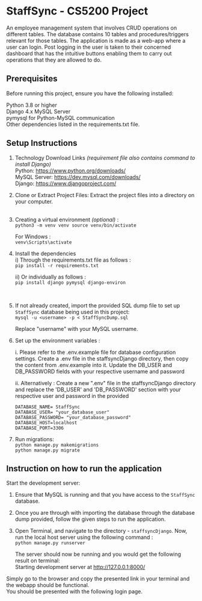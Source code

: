 # StaffSync - CS5200 Project

An employee management system that involves CRUD operations on different tables. The database 
contains 10 tables and procedures/triggers relevant for those tables. The application is made as a 
web-app where a user can login. Post logging in the user is taken to their concerned dashboard that
has the intuitive buttons enabling them to carry out operations that they are allowed to do.

## Prerequisites

Before running this project, ensure you have the following installed:

Python 3.8 or higher
<br>Django 4.x
MySQL Server
<br>pymysql for Python-MySQL communication
<br>Other dependencies listed in the requirements.txt file. 


## Setup Instructions

1. Technology Download Links _(requirement file also contains command to install Django)_<br>
Python: https://www.python.org/downloads/ <br>
MySQL Server: https://dev.mysql.com/downloads/ <br>
Django: https://www.djangoproject.com/


2. Clone or Extract Project Files: Extract the project files into a directory on your computer.<br><br>

3. Creating a virtual environment _(optional)_ : <br>
`python3 -m venv venv source venv/bin/activate`

     For Windows : <br>
    `venv\Scripts\activate`


4. Install the dependencies
   <br>
   i) Through the requirements.txt file as follows : <br>
    `pip install -r requirements.txt`
    <br> 

    ii) Or individually as follows : <br>
    `pip install django pymysql django-environ`
<br>


5. If not already created, import the provided SQL dump file to set up `StaffSync` database being used in this project: <br>
  `mysql -u <username> -p < StaffSyncDump.sql`

    Replace "username" with your MySQL username. 


6. Set up the environment variables :

    i. Please refer to the .env.example file for database configuration settings. 
    Create a .env file in the staffsyncDjango directory, then copy the content from .env.example 
    into it. Update the DB_USER and DB_PASSWORD fields with your respective username and password

    ii. Alternatively :
    Create a new ".env" file in the staffsyncDjango directory and replace the 'DB_USER' and 
    'DB_PASSWORD' section with your respective user and password in the provided  <br>


       DATABASE_NAME= StaffSync
       DATABASE_USER= "your_database_user"
       DATABASE_PASSWORD= "your_database_password"
       DATABASE_HOST=localhost
       DATABASE_PORT=3306

    
7. Run migrations: <br>
 `python manage.py makemigrations` <br>
 `python manage.py migrate`




## Instruction on how to run the application


Start the development server: <br>

1. Ensure that MySQL is running and that you have access to the `StaffSync` database. <br>


2. Once you are through with importing the database through the database dump provided, follow the given steps to run the application.<br>


3. Open Terminal, and navigate to the directory - `staffsyncDjango`. Now, run the local host server using the following command : <br>
`python manage.py runserver`

    The server should now be running and you would get the following result on terminal: <br>
    Starting development server at http://127.0.0.1:8000/

Simply go to the browser and copy the presented link in your terminal and the webapp should be functional.
<br>
You should be presented with the following login page.


 











  

